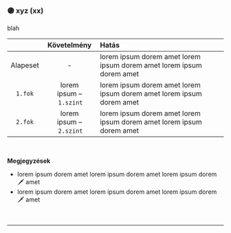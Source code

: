 ### 🟣 xyz (xx)

blah

|          |              Követelmény               | Hatás                                                                |
|:--------:|:--------------------------------------:|:-------------------------------------------------------------------- |
| Alapeset |                   -                    | lorem ipsum dorem amet lorem ipsum dorem amet lorem ipsum dorem amet |
| `1.fok`  | lorem<br />ipsum&nbsp;–&nbsp;`1.szint` | lorem ipsum dorem amet lorem ipsum dorem amet lorem ipsum dorem amet |
| `2.fok`  | lorem<br />ipsum&nbsp;–&nbsp;`2.szint` | lorem ipsum dorem amet lorem ipsum dorem amet lorem ipsum dorem amet |

<br />

**Megjegyzések**

- lorem ipsum dorem amet lorem ipsum dorem amet lorem ipsum dorem 🗡️ amet
- lorem ipsum dorem amet lorem ipsum dorem amet lorem ipsum dorem 🗡️ amet

<br />

---
